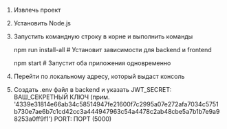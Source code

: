 1. Извлечь проект
2. Установить Node.js
3. Запустить командную строку в корне и выполнить команды

      npm run install-all  # Установит зависимости для backend и frontend
   
      npm start            # Запустит оба приложения одновременно

5. Перейти по локальному адресу, который выдаст консоль
6. Создать .env файл в backend и указать
   JWT_SECRET: ВАШ_СЕКРЕТНЫЙ КЛЮЧ (прим. '4339e31814e66ab34c58514947fe21600f7c2995a07e272afa7034c5751b730e7ae6b7c1cd42cc3a444947963c54a4478c2ab48cbe5a7b1b7e9a98253a0ff9f1')
   PORT: ПОРТ (5000)
